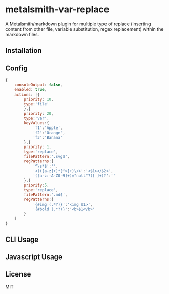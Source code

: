 # metalsmith-var-replace

A Metalsmith/markdown plugin for multiple type of replace (inserting content from other file, variable substitution, regex replacement) within the markdown files.

## Installation

## Config

```js
{
    consoleOutput: false,
    enabled: true,
    actions: [{
        priority: 10,
        type:'file'
        },{
        priority: 20,
        type:'var',
        keyValues:{
            'f1':'Apple',
            'f2':'Orange',
            'f3':'Banana'
        },{
        priority: 1,
        type:'replace',
        filePattern:'.svg$',
        regPatterns:{
            '^\s*$':'',
            '<(([a-z]+)*[^>]+)\/>':'<$1></$2>',
            '([a-z:-A-Z0-9]+)="null"?([ ]+)?':''
        },{
        priority:5,
        type:'replace',
        filePattern:'.md$',
        regPatterns:{
            '{#img (.*?)}':'<img $1>',
            '{#bold (.*?)}':'<b>$1</b>'
        }
    ]
}
```

## CLI Usage

## Javascript Usage

## License

MIT
